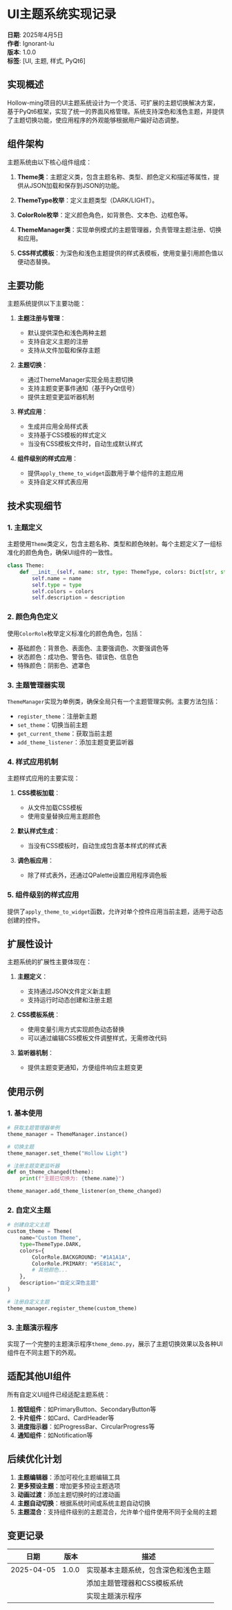 # UI主题系统实现记录

**日期**: 2025年4月5日  
**作者**: Ignorant-lu  
**版本**: 1.0.0  
**标签**: [UI, 主题, 样式, PyQt6]

## 实现概述

Hollow-ming项目的UI主题系统设计为一个灵活、可扩展的主题切换解决方案，基于PyQt6框架，实现了统一的界面风格管理。系统支持深色和浅色主题，并提供了主题切换功能，使应用程序的外观能够根据用户偏好动态调整。

## 组件架构

主题系统由以下核心组件组成：

1. **Theme类**：主题定义类，包含主题名称、类型、颜色定义和描述等属性，提供从JSON加载和保存到JSON的功能。

2. **ThemeType枚举**：定义主题类型（DARK/LIGHT）。

3. **ColorRole枚举**：定义颜色角色，如背景色、文本色、边框色等。

4. **ThemeManager类**：实现单例模式的主题管理器，负责管理主题注册、切换和应用。

5. **CSS样式模板**：为深色和浅色主题提供的样式表模板，使用变量引用颜色值以便动态替换。

## 主要功能

主题系统提供以下主要功能：

1. **主题注册与管理**：
   - 默认提供深色和浅色两种主题
   - 支持自定义主题的注册
   - 支持从文件加载和保存主题

2. **主题切换**：
   - 通过ThemeManager实现全局主题切换
   - 支持主题变更事件通知（基于PyQt信号）
   - 提供主题变更监听器机制

3. **样式应用**：
   - 生成并应用全局样式表
   - 支持基于CSS模板的样式定义
   - 当没有CSS模板文件时，自动生成默认样式

4. **组件级别的样式应用**：
   - 提供`apply_theme_to_widget`函数用于单个组件的主题应用
   - 支持自定义样式表应用

## 技术实现细节

### 1. 主题定义

主题使用`Theme`类定义，包含主题名称、类型和颜色映射。每个主题定义了一组标准化的颜色角色，确保UI组件的一致性。

```python
class Theme:
    def __init__(self, name: str, type: ThemeType, colors: Dict[str, str], description: str = ""):
        self.name = name
        self.type = type
        self.colors = colors
        self.description = description
```

### 2. 颜色角色定义

使用`ColorRole`枚举定义标准化的颜色角色，包括：

- 基础颜色：背景色、表面色、主要强调色、次要强调色等
- 状态颜色：成功色、警告色、错误色、信息色
- 特殊颜色：阴影色、遮罩色

### 3. 主题管理器实现

`ThemeManager`实现为单例类，确保全局只有一个主题管理实例。主要方法包括：

- `register_theme`：注册新主题
- `set_theme`：切换当前主题
- `get_current_theme`：获取当前主题
- `add_theme_listener`：添加主题变更监听器

### 4. 样式应用机制

主题样式应用的主要实现：

1. **CSS模板加载**：
   - 从文件加载CSS模板
   - 使用变量替换应用主题颜色

2. **默认样式生成**：
   - 当没有CSS模板时，自动生成包含基本样式的样式表

3. **调色板应用**：
   - 除了样式表外，还通过QPalette设置应用程序调色板

### 5. 组件级别的样式应用

提供了`apply_theme_to_widget`函数，允许对单个控件应用当前主题，适用于动态创建的控件。

## 扩展性设计

主题系统的扩展性主要体现在：

1. **主题定义**：
   - 支持通过JSON文件定义新主题
   - 支持运行时动态创建和注册主题

2. **CSS模板系统**：
   - 使用变量引用方式实现颜色动态替换
   - 可以通过编辑CSS模板文件调整样式，无需修改代码

3. **监听器机制**：
   - 提供主题变更通知，方便组件响应主题变更

## 使用示例

### 1. 基本使用

```python
# 获取主题管理器单例
theme_manager = ThemeManager.instance()

# 切换主题
theme_manager.set_theme("Hollow Light")

# 注册主题变更监听器
def on_theme_changed(theme):
    print(f"主题已切换为: {theme.name}")

theme_manager.add_theme_listener(on_theme_changed)
```

### 2. 自定义主题

```python
# 创建自定义主题
custom_theme = Theme(
    name="Custom Theme",
    type=ThemeType.DARK,
    colors={
        ColorRole.BACKGROUND: "#1A1A1A",
        ColorRole.PRIMARY: "#5E81AC",
        # 其他颜色...
    },
    description="自定义深色主题"
)

# 注册自定义主题
theme_manager.register_theme(custom_theme)
```

### 3. 主题演示程序

实现了一个完整的主题演示程序`theme_demo.py`，展示了主题切换效果以及各种UI组件在不同主题下的外观。

## 适配其他UI组件

所有自定义UI组件已经适配主题系统：

1. **按钮组件**：如PrimaryButton、SecondaryButton等
2. **卡片组件**：如Card、CardHeader等 
3. **进度指示器**：如ProgressBar、CircularProgress等
4. **通知组件**：如Notification等

## 后续优化计划

1. **主题编辑器**：添加可视化主题编辑工具
2. **更多预设主题**：增加更多预设主题选项
3. **动画过渡**：添加主题切换时的过渡动画
4. **主题自动切换**：根据系统时间或系统主题自动切换
5. **主题混合**：支持组件级别的主题混合，允许单个组件使用不同于全局的主题

## 变更记录

| 日期         | 版本   | 描述                                      |
|-------------|--------|------------------------------------------|
| 2025-04-05  | 1.0.0  | 实现基本主题系统，包含深色和浅色主题        |
|             |        | 添加主题管理器和CSS模板系统                |
|             |        | 实现主题演示程序                          | 